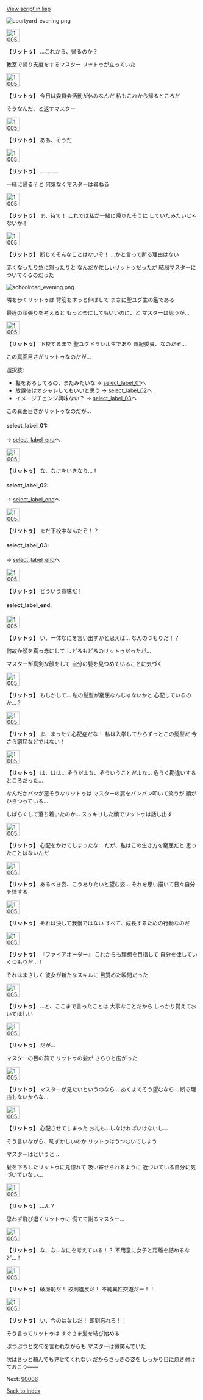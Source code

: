 [View script in lisp](../scripts/10054204.txt)

![courtyard_evening.png](../images/backgrounds/courtyard_evening.png)

<img src="../images/units/100541.png" alt="100541.png" height="34"/>

**【リットゥ】**
…これから、帰るのか？

教室で帰り支度をするマスター
リットゥが立っていた

<img src="../images/units/100541.png" alt="100541.png" height="34"/>

**【リットゥ】**
今日は委員会活動が休みなんだ
私もこれから帰るところだ

そうなんだ、と返すマスター

<img src="../images/units/100541.png" alt="100541.png" height="34"/>

**【リットゥ】**
ああ、そうだ

<img src="../images/units/100541.png" alt="100541.png" height="34"/>

**【リットゥ】**
…………

一緒に帰る？と
何気なくマスターは尋ねる

<img src="../images/units/100541.png" alt="100541.png" height="34"/>

**【リットゥ】**
ま、待て！
これでは私が一緒に帰りたそうに
していたみたいじゃないか！

<img src="../images/units/100541.png" alt="100541.png" height="34"/>

**【リットゥ】**
断じてそんなことはないぞ！
…かと言って断る理由はない

赤くなったり急に怒ったりと
なんだか忙しいリットゥだったが
結局マスターについてくるのだった

![schoolroad_evening.png](../images/backgrounds/schoolroad_evening.png)

隣を歩くリットゥは
背筋をすっと伸ばして
まさに聖ユグ生の鑑である

最近の頑張りを考えると
もっと楽にしてもいいのに、と
マスターは思うが…

<img src="../images/units/100541.png" alt="100541.png" height="34"/>

**【リットゥ】**
下校するまで
聖ユグドラシル生であり
風紀委員、なのだぞ…

この真面目さがリットゥなのだが…

選択肢:
- 髪をおろしてるの、またみたいな → [select_label_01](#select_label_01)へ
- 放課後はオシャレしてもいいと思う → [select_label_02](#select_label_02)へ
- イメージチェンジ興味ない？ → [select_label_03](#select_label_03)へ

この真面目さがリットゥなのだが…

#### select_label_01:
 → [select_label_end](#select_label_end)へ

<img src="../images/units/100541.png" alt="100541.png" height="34"/>

**【リットゥ】**
な、なにをいきなり…！

#### select_label_02:
 → [select_label_end](#select_label_end)へ

<img src="../images/units/100541.png" alt="100541.png" height="34"/>

**【リットゥ】**
まだ下校中なんだぞ！？

#### select_label_03:
 → [select_label_end](#select_label_end)へ

<img src="../images/units/100541.png" alt="100541.png" height="34"/>

**【リットゥ】**
どういう意味だ！

#### select_label_end:

<img src="../images/units/100541.png" alt="100541.png" height="34"/>

**【リットゥ】**
い、一体なにを言い出すかと思えば…
なんのつもりだ！？

何故か顔を真っ赤にして
しどろもどろのリットゥだったが…

マスターが真剣な顔をして
自分の髪を見つめていることに気づく

<img src="../images/units/100541.png" alt="100541.png" height="34"/>

**【リットゥ】**
もしかして…
私の髪型が窮屈なんじゃないかと
心配しているのか…？

<img src="../images/units/100541.png" alt="100541.png" height="34"/>

**【リットゥ】**
ま、まったく心配症だな！
私は入学してからずっとこの髪型だ
今さら窮屈などではない！

<img src="../images/units/100541.png" alt="100541.png" height="34"/>

**【リットゥ】**
は、はは…
そうだよな、そういうことだよな…
危うく勘違いするところだった…

なんだかバツが悪そうなリットゥは
マスターの肩をバンバン叩いて笑うが
顔がひきつっている…

しばらくして落ち着いたのか…
スッキリした顔でリットゥは話し出す

<img src="../images/units/100541.png" alt="100541.png" height="34"/>

**【リットゥ】**
心配をかけてしまったな…
だが、私はこの生き方を窮屈だと
思ったことはないんだ

<img src="../images/units/100541.png" alt="100541.png" height="34"/>

**【リットゥ】**
あるべき姿、こうありたいと望む姿…
それを思い描いて日々自分を律する

<img src="../images/units/100541.png" alt="100541.png" height="34"/>

**【リットゥ】**
それは決して我慢ではない
すべて、成長するための行動なのだ

<img src="../images/units/100541.png" alt="100541.png" height="34"/>

**【リットゥ】**
『ファイアオーダー』
これからも理想を目指して
自分を律していくつもりだ…！

それはまさしく
彼女が新たなスキルに
目覚めた瞬間だった

<img src="../images/units/100541.png" alt="100541.png" height="34"/>

**【リットゥ】**
…と、ここまで言ったことは
大事なことだから
しっかり覚えておいてほしい

<img src="../images/units/100541.png" alt="100541.png" height="34"/>

**【リットゥ】**
だが…

マスターの目の前で
リットゥの髪が
さらりと広がった

<img src="../images/units/100541.png" alt="100541.png" height="34"/>

**【リットゥ】**
マスターが見たいというのなら…
あくまでそう望むなら…
断る理由もないからな…

<img src="../images/units/100541.png" alt="100541.png" height="34"/>

**【リットゥ】**
心配させてしまった
お礼も…しなければいけないし…

そう言いながら、恥ずかしいのか
リットゥはうつむいてしまう

マスターはというと…

髪を下ろしたリットゥに見惚れて
吸い寄せられるように
近づいている自分に気づいていない…

<img src="../images/units/100541.png" alt="100541.png" height="34"/>

**【リットゥ】**
…ん？

思わず飛び退くリットゥに
慌てて謝るマスター…

<img src="../images/units/100541.png" alt="100541.png" height="34"/>

**【リットゥ】**
な、な…なにを考えている！？
不用意に女子と距離を詰めるなど…！

<img src="../images/units/100541.png" alt="100541.png" height="34"/>

**【リットゥ】**
破廉恥だ！
校則違反だ！
不純異性交遊だー！！

<img src="../images/units/100541.png" alt="100541.png" height="34"/>

**【リットゥ】**
い、今のはなしだ！
即刻忘れろ！！

そう言ってリットゥは
すぐさま髪を結び始める

ぶつぶつと文句を言われながらも
マスターは微笑んでいた

次はきっと頼んでも見せてくれない
だからさっきの姿を
しっかり目に焼き付けておこう――

Next: [90006](90006.md)

[Back to index](index.md)
